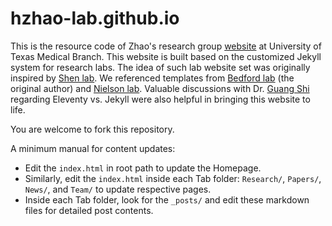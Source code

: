 # hzhao-lab.github.io

This is the resource code of Zhao's research group [website](https://hzhao-lab.github.io) at University of Texas Medical Branch. This website is built based on the customized Jekyll system for research labs. The idea of such lab website set was originally inspired by [Shen lab](https://www.columbia.edu/~ys2411/). We referenced templates from [Bedford lab](https://bedford.io/misc/about/) (the original author) and [Nielson lab](https://nielsen-lab.github.io/). Valuable discussions with Dr. [Guang Shi](https://www.shisguang.com/) regarding Eleventy vs. Jekyll were also helpful in bringing this website to life.

You are welcome to fork this repository. 

A minimum manual for content updates: 
- Edit the `index.html` in root path to update the Homepage. 
- Similarly, edit the `index.html` inside each Tab folder: `Research/`, `Papers/`, `News/`, and `Team/` to update respective pages. 
- Inside each Tab folder, look for the `_posts/` and edit these markdown files for detailed post contents.

